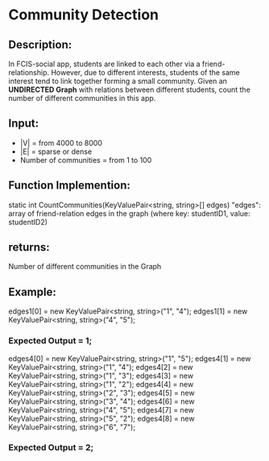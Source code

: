 # Community Detection
## Description:
In FCIS-social app, students are linked to each other via a friend-relationship. However, due to different interests, students of the same interest tend to link together forming a small community.
Given an **UNDIRECTED Graph** with relations between different students, count the number of different communities in this app.

## Input:
 - |V| = from 4000 to 8000
 - |E| = sparse or dense
 - Number of communities = from 1 to 100

## Function Implemention:
static int CountCommunities(KeyValuePair<string, string>[] edges)
"edges": array of friend-relation edges in the graph (where key: studentID1, value: studentID2)

## returns:
Number of different communities in the Graph

## Example: 
edges1[0] = new KeyValuePair<string, string>("1", "4"); 
edges1[1] = new KeyValuePair<string, string>("4", "5"); 
### Expected Output = 1;



edges4[0] = new KeyValuePair<string, string>("1", "5"); 
edges4[1] = new KeyValuePair<string, string>("1", "4"); 
edges4[2] = new KeyValuePair<string, string>("1", "3"); 
edges4[3] = new KeyValuePair<string, string>("1", "2"); 
edges4[4] = new KeyValuePair<string, string>("2", "3"); 
edges4[5] = new KeyValuePair<string, string>("3", "4"); 
edges4[6] = new KeyValuePair<string, string>("4", "5"); 
edges4[7] = new KeyValuePair<string, string>("5", "2"); 
edges4[8] = new KeyValuePair<string, string>("6", "7");
### Expected Output = 2;
